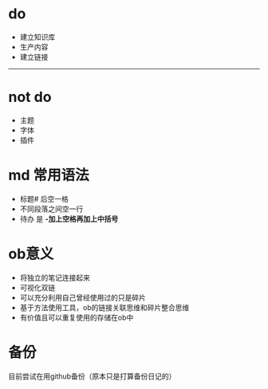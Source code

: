 
# do 
- 建立知识库
- 生产内容
- 建立链接
____
# not do
- 主题
- 字体
- 插件

# md 常用语法
- 标题# 后空一格
- 不同段落之间空一行
- 待办 是   **-加上空格再加上中括号**

# ob意义
- 将独立的笔记连接起来
- 可视化双链
- 可以充分利用自己曾经使用过的只是碎片
- 基于方法使用工具，ob的链接关联思维和碎片整合思维
- 有价值且可以重复使用的存储在ob中

# 备份
目前尝试在用github备份（原本只是打算备份日记的）